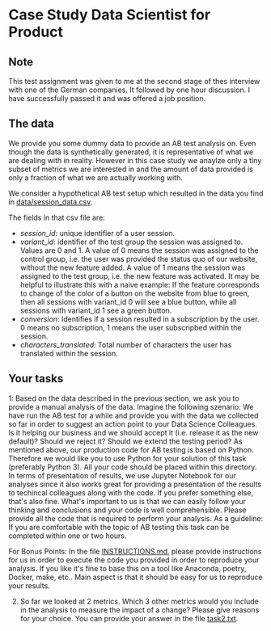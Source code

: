 # Case Study Data Scientist for Product

## Note
This test assignment was given to me at the second stage of thes interview with one of the German companies. It followed by one hour discussion. I have successfully passed it and was offered a job position. 

## The data

We provide you some dummy data to provide an AB test analysis on. Even though the data is synthetically generated, it is representative of what we are dealing with in reality. However in this case study we anaylze only a tiny subset of metrics we are interested in and the amount of data provided is only a fraction of what we are actually working with.

We consider a hypothetical AB test setup which resulted in the data you find in [data/session_data.csv](./data).

The fields in that csv file are:

- *session_id*: unique identifier of a user session.
- *variant_id*: identifier of the test group the session was assigned to. Values are 0 and 1. A value of 0 means the session was assigned to the control group, i.e. the user was provided the status quo of our website, without the new feature added. A value of 1 means the session was assigned to the test group, i.e. the new feature was activated. It may be helpful to illustrate this with a naive example: If the feature corresponds to change of the color of a button on the website from blue to green, then all sessions with variant_id 0 will see a blue button, while all sessions with variant_id 1 see a green button.
- *conversion*: Identifies if a session resulted in a subscription by the user. 0 means no subscription, 1 means the user subscripbed within the session.
- *characters_translated*: Total number of characters the user has translated within the session.

## Your tasks

1: Based on the data described in the previous section, we ask you to provide a manual analysis of the data. Imagine the following szenario: We have run the AB test for a while and provide you with the data we collected so far in order to suggest an action point to your Data Science Colleagues. Is it helping our business and we should accept it (i.e. release it as the new default)? Should we reject it? Should we extend the testing period? 
As mentioned above, our production code for AB testing is based on Python. Therefore we would like you to use Python for your solution of this task (preferably Python 3). All your code should be placed within this directory.
In terms of presentation of results, we use Jupyter Notebook for our analyses since it also works great for providing a presentation of the results to techincal colleagues along with the code. If you prefer something else, that's also fine. What's important to us is that we can easily follow your thinking and conclusions and your code is well comprehensible. Please provide all the code that is required to perform your analysis.
As a guideline: If you are comfortable with the topic of AB testing this task can be completed within one or two hours. 

For Bonus Points: In the file [INSTRUCTIONS.md](./INSTRUCTIONS.md), please provide instructions for us in order to execute the code you provided in order to reproduce your analysis. If you like it's fine to base this on a tool like Anaconda, poetry, Docker, make, etc.. Main aspect is that it should be easy for us to reproduce your results.

2. So far we looked at 2 metrics. Which 3 other metrics would you include in the analysis to measure the impact of a change? Please give reasons for your choice. You can provide your answer in the file [task2.txt](./task2.txt).
